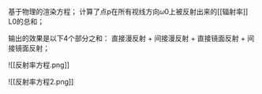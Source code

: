 基于物理的渲染方程；
计算了点p在所有视线方向𝜔0上被反射出来的[[辐射率]] L0的总和；

输出的效果是以下4个部分之和：
直接漫反射 + 间接漫反射 + 直接镜面反射 + 间接镜面反射；

![[反射率方程.png]]

![[反射率方程2.png]]





